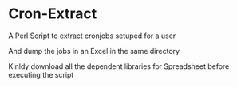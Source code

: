 # Cron-Extract

A Perl Script to extract cronjobs setuped for a user

And dump the jobs in an Excel in the same directory

Kinldy download all the dependent libraries for Spreadsheet before executing the script
